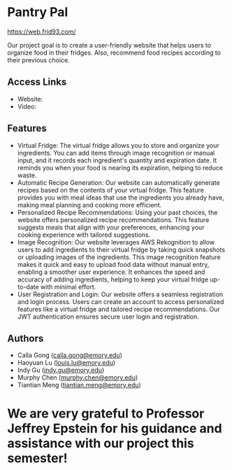 # Pantry Pal 
https://web.frid93.com/ 

Our project goal is to create a user-friendly website that helps users to organize food in their fridges. Also, recommend food recipes according to their previous choice.

## Access Links
- Website:
- Video: 

## Features
- Virtual Fridge: The virtual fridge allows you to store and organize your ingredients. You can add items through image recognition or manual input, and it records each ingredient's quantity and expiration date. It reminds you when your food is nearing its expiration, helping to reduce waste.
- Automatic Recipe Generation: Our website can automatically generate recipes based on the contents of your virtual fridge. This feature provides you with meal ideas that use the ingredients you already have, making meal planning and cooking more efficient.
- Personalized Recipe Recommendations: Using your past choices, the website offers personalized recipe recommendations. This feature suggests meals that align with your preferences, enhancing your cooking experience with tailored suggestions.
- Image Recognition: Our website leverages AWS Rekognition to allow users to add ingredients to their virtual fridge by taking quick snapshots or uploading images of the ingredients. This image recognition feature makes it quick and easy to upload food data without manual entry, enabling a smoother user experience. It enhances the speed and accuracy of adding ingredients, helping to keep your virtual fridge up-to-date with minimal effort.
- User Registration and Login: Our website offers a seamless registration and login process. Users can create an account to access personalized features like a virtual fridge and tailored recipe recommendations. Our JWT authentication ensures secure user login and registration.

## Authors
- Calla Gong (calla.gong@emory.edu)
- Haoyuan Lu (louis.lu@emory.edu)
- Indy Gu (indy.gu@emory.edu)
- Murphy Chen (murphy.chen@emory.edu)
- Tiantian Meng (tiantian.meng@emory.edu)


# We are very grateful to Professor Jeffrey Epstein for his guidance and assistance with our project this semester!



